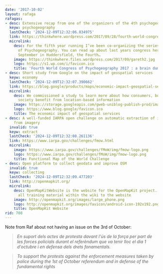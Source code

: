 ```yaml
---
date: '2017-10-02'
layout: rafaga
rafagas:
- desc: Extensive recap from one of the organizers of the 4th psychogeography conference
  keyw: psychogeography
  lastCheck: '2024-12-09T12:32:06.834975'
  link: https://thinkwhere.wordpress.com/2017/09/28/fourth-world-congress-of-psychogeography-2017-a-brain-dump/
  microlink:
    desc: For the fifth year running I’ve been co-organizing the series of World Congresses
      of Psychogeography. You can read up about last years congress here. From 8-10
      September in Huddersfield, the Fourth…
    image: https://thinkwhere.files.wordpress.com/2017/09/gareth2.jpg
    logo: https://s1.wp.com/i/favicon.ico
    title: 'Fourth World Congress of Psychogeography 2017 : a brain dump'
- desc: Short study from Google on the impact of geospatial services
  keyw: economy
  lastCheck: '2024-12-09T12:32:07.390662'
  link: https://blog.google/products/maps/economic-impact-geospatial-services/
  microlink:
    desc: We commissioned a study to learn more about how consumers, businesses and
      society benefit from location-based information
    image: https://storage.googleapis.com/gweb-uniblog-publish-prod/images/earth-earth-at-night-night-lights-41949_1.max-1300x1300.jpeg
    logo: https://www.blog.google/favicon.ico
    title: The economic impact of geospatial services
- desc: A well-funded IARPA open challenge on automatic extraction of information
    from imagery
  invalid: true
  keyw: extract
  lastCheck: '2024-12-09T12:32:08.261136'
  link: https://www.iarpa.gov/challenges/fmow.html
  microlink:
    image: https://www.iarpa.gov/challenges/fMoW/img/fmow-logo.png
    logo: https://www.iarpa.gov/challenges/fMoW/img/fmow-logo.png
    title: Functional Map of the World Challenge
- desc: Open platform to collect geodata and improve OSM
  invalid: true
  keyw: collecting
  lastCheck: '2024-12-09T12:32:09.477203'
  link: http://openmapkit.org/
  microlink:
    desc: OpenMapKitWebsite is the website for the OpenMapKit project. We are moving
      all training material within the wiki to the website
    image: http://openmapkit.org/images/large_phone.png
    logo: http://openmapkit.org/images/favicon/android-icon-192x192.png
    title: OpenMapKit Website
rid: 708
---
```


Note from Raf about not having an issue on the 3rd of October:

> *En suport dels actes de protesta davant l'ús de la força per part de les forces policials durant el referèndum que va tenir lloc el dia 1 d'octubre i en defensa dels drets fonamentals.*

> *To support the protests against the enforcement measures taken by police during the 1st of October referendum and in defense of the fundamental rights*
